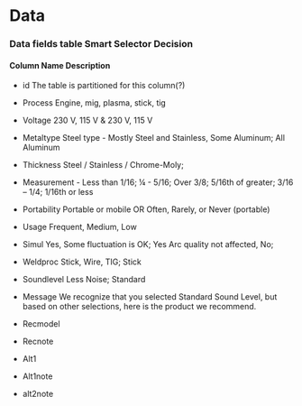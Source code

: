 # Data

### Data fields table Smart Selector Decision
#### Column Name	Description
- id	The table is partitioned for this column(?)
- Process	Engine, mig, plasma, stick, tig
- Voltage	230 V, 115 V & 230 V, 115 V
- Metaltype	Steel type - Mostly Steel and Stainless, Some Aluminum; All Aluminum

- Thickness	Steel / Stainless / Chrome-Moly;
- Measurement - Less than 1/16; ¼ - 5/16; Over 3/8; 5/16th of greater; 3/16 – 1/4; 1/16th or less
- Portability	Portable or mobile   OR Often, Rarely, or Never (portable)
- Usage	Frequent, Medium, Low
- Simul	Yes, Some fluctuation is OK; Yes Arc quality not affected, No;
- Weldproc	Stick, Wire, TIG; Stick
- Soundlevel	Less Noise; Standard
- Message	We recognize that you selected Standard Sound Level, but based on other selections, here is the product we recommend.


- Recmodel
- Recnote
- Alt1
- Alt1note
- alt2note

